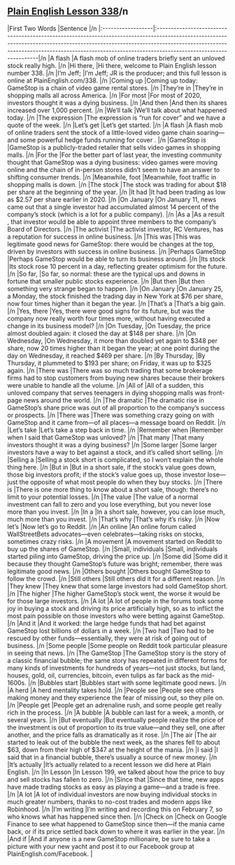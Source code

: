 ## [Plain English Lesson 338](https://PlainEnglish.com/338/)/n
|First Two Words    |Sentence                                                                                                                                                                                                                                                                       |/n
|:------------------|:------------------------------------------------------------------------------------------------------------------------------------------------------------------------------------------------------------------------------------------------------------------------------|/n
|A flash            |A flash mob of online traders briefly sent an unloved stock really high.                                                                                                                                                                                                       |/n
|Hi there,          |Hi there, welcome to Plain English lesson number 338.                                                                                                                                                                                                                          |/n
|I’m Jeff;          |I’m Jeff; JR is the producer; and this full lesson is online at PlainEnglish.com/338.                                                                                                                                                                                          |/n
|Coming up          |Coming up today: GameStop is a chain of video game rental stores.                                                                                                                                                                                                              |/n
|They’re in         |They’re in shopping malls all across America.                                                                                                                                                                                                                                  |/n
|For most           |For most of 2020, investors thought it was a dying business.                                                                                                                                                                                                                   |/n
|And then           |And then its shares increased over 1,000 percent.                                                                                                                                                                                                                              |/n
|We’ll talk         |We’ll talk about what happened today.                                                                                                                                                                                                                                          |/n
|The expression     |The expression is “run for cover” and we have a quote of the week.                                                                                                                                                                                                             |/n
|Let’s get          |Let’s get started.                                                                                                                                                                                                                                                             |/n
|A flash            |A flash mob of online traders sent the stock of a little-loved video game chain soaring—and some powerful hedge funds running for cover .                                                                                                                                      |/n
|GameStop is        |GameStop is a publicly-traded retailer that sells video games in shopping malls.                                                                                                                                                                                               |/n
|For the            |For the better part of last year, the investing community thought that GameStop was a dying business: video games were moving online and the chain of in-person stores didn’t seem to have an answer to shifting consumer trends.                                              |/n
|Meanwhile, foot    |Meanwhile, foot traffic in shopping malls is down.                                                                                                                                                                                                                             |/n
|The stock          |The stock was trading for about $18 per share at the beginning of the year.                                                                                                                                                                                                    |/n
|It had             |It had been trading as low as $2.57 per share earlier in 2020.                                                                                                                                                                                                                 |/n
|On January         |On January 11, news came out that a single investor had accumulated almost 14 percent of the company’s stock (which is a lot for a public company).                                                                                                                            |/n
|As a               |As a result , that investor would be able to appoint three members to the company’s Board of Directors.                                                                                                                                                                        |/n
|The activist       |The activist investor, RC Ventures, has a reputation for success in online business.                                                                                                                                                                                           |/n
|This was           |This was legitimate good news for GameStop: there would be changes at the top, driven by investors with success in online business.                                                                                                                                            |/n
|Perhaps GameStop   |Perhaps GameStop would be able to turn its business around.                                                                                                                                                                                                                    |/n
|Its stock          |Its stock rose 10 percent in a day, reflecting greater optimism for the future.                                                                                                                                                                                                |/n
|So far,            |So far, so normal: these are the typical ups and downs in fortune that smaller public stocks experience.                                                                                                                                                                       |/n
|But then           |But then something very strange began to happen.                                                                                                                                                                                                                               |/n
|On January         |On January 25, a Monday, the stock finished the trading day in New York at $76 per share, now four times higher than it began the year.                                                                                                                                        |/n
|That’s a           |That’s a big gain.                                                                                                                                                                                                                                                             |/n
|Yes, there         |Yes, there were good signs for its future, but was the company now really worth four times more, without having executed a change in its business model?                                                                                                                       |/n
|On Tuesday,        |On Tuesday, the price almost doubled again: it closed the day at $148 per share.                                                                                                                                                                                               |/n
|On Wednesday,      |On Wednesday, it more than doubled yet again to $348 per share, now 20 times higher than it began the year; at one point during the day on Wednesday, it reached $469 per share.                                                                                               |/n
|By Thursday,       |By Thursday, it plummeted to $193 per share; on Friday, it was up to $325 again.                                                                                                                                                                                               |/n
|There was          |There was so much trading that some brokerage firms had to stop customers from buying new shares because their brokers were unable to handle all the volume.                                                                                                                   |/n
|All of             |All of a sudden, this unloved company that serves teenagers in dying shopping malls was front-page news around the world.                                                                                                                                                      |/n
|The dramatic       |The dramatic rise in GameStop’s share price was out of all proportion to the company’s success or prospects.                                                                                                                                                                   |/n
|There was          |There was something crazy going on with GameStop and it came from—of all places—a message board on Reddit.                                                                                                                                                                     |/n
|Let’s take         |Let’s take a step back in time.                                                                                                                                                                                                                                                |/n
|Remember when      |Remember when I said that GameStop was unloved?                                                                                                                                                                                                                                |/n
|That many          |That many investors thought it was a dying business?                                                                                                                                                                                                                           |/n
|Some larger        |Some larger investors have a way to bet against a stock, and it’s called short selling.                                                                                                                                                                                        |/n
|Selling a          |Selling a stock short is complicated, so I won’t explain the whole thing here.                                                                                                                                                                                                 |/n
|But in             |But in a short sale, if the stock’s value goes down, those big investors profit; if the stock’s value goes up, those investor lose—just the opposite of what most people do when they buy stocks.                                                                              |/n
|There is           |There is one more thing to know about a short sale, though: there’s no limit to your potential losses.                                                                                                                                                                         |/n
|The value          |The value of a normal investment can fall to zero and you lose everything, but you never lose more than you invest.                                                                                                                                                            |/n
|In a               |In a short sale, however, you can lose much, much more than you invest.                                                                                                                                                                                                        |/n
|That’s why         |That’s why it’s risky.                                                                                                                                                                                                                                                         |/n
|Now let’s          |Now let’s go to Reddit.                                                                                                                                                                                                                                                        |/n
|An online          |An online forum called WallStreetBets advocates—even celebrates—taking risks on stocks, sometimes crazy risks.                                                                                                                                                                 |/n
|A movement         |A movement started on Reddit to buy up the shares of GameStop.                                                                                                                                                                                                                 |/n
|Small, individuals |Small, individuals started piling into GameStop, driving the price up.                                                                                                                                                                                                         |/n
|Some did           |Some did it because they thought GameStop’s future was bright; remember, there was legitimate good news.                                                                                                                                                                       |/n
|Others bought      |Others bought GameStop to follow the crowd.                                                                                                                                                                                                                                    |/n
|Still others       |Still others did it for a different reason.                                                                                                                                                                                                                                    |/n
|They knew          |They knew that some large investors had sold GameStop short.                                                                                                                                                                                                                   |/n
|The higher         |The higher GameStop’s stock went, the worse it would be for those large investors.                                                                                                                                                                                             |/n
|A lot              |A lot of people in the forums took some joy in buying a stock and driving its price artificially high, so as to inflict the most pain possible on those investors who were betting against GameStop.                                                                           |/n
|And it             |And it worked: the large hedge funds that had bet against GameStop lost billions of dollars in a week.                                                                                                                                                                         |/n
|Two had            |Two had to be rescued by other funds—essentially, they were at risk of going out of business.                                                                                                                                                                                  |/n
|Some people        |Some people on Reddit took particular pleasure in seeing that news.                                                                                                                                                                                                            |/n
|The GameStop       |The GameStop story is the story of a classic financial bubble; the same story has repeated in different forms for many kinds of investments for hundreds of years—not just stocks, but land, houses, gold, oil, currencies, bitcoin, even tulips as far back as the mid-1600s. |/n
|Bubbles start      |Bubbles start with some legitimate good news.                                                                                                                                                                                                                                  |/n
|A herd             |A herd mentality takes hold.                                                                                                                                                                                                                                                   |/n
|People see         |People see others making money and they experience the fear of missing out, so they pile on.                                                                                                                                                                                   |/n
|People get         |People get an adrenaline rush, and some people get really rich in the process.                                                                                                                                                                                                 |/n
|A bubble           |A bubble can last for a week, a month, or several years.                                                                                                                                                                                                                       |/n
|But eventually     |But eventually people realize the price of the investment is out of proportion to its true value—and they sell, one after another, and the price falls as dramatically as it rose.                                                                                             |/n
|The air            |The air started to leak out of the bubble the next week, as the shares fell to about $63, down from their high of $347 at the height of the mania.                                                                                                                             |/n
|I said             |I said that in a financial bubble, there’s usually a source of new money.                                                                                                                                                                                                      |/n
|It’s actually      |It’s actually related to a recent lesson we did here at Plain English.                                                                                                                                                                                                         |/n
|In Lesson          |In Lesson 199, we talked about how the price to buy and sell stocks has fallen to zero.                                                                                                                                                                                        |/n
|Since that         |Since that time, new apps have made trading stocks as easy as playing a game—and a trade is free.                                                                                                                                                                              |/n
|A lot              |A lot of individual investors are now buying individual stocks in much greater numbers, thanks to no-cost trades and modern apps like Robinhood.                                                                                                                               |/n
|I’m writing        |I’m writing and recording this on February 7, so who knows what has happened since then.                                                                                                                                                                                       |/n
|Check on           |Check on Google Finance to see what happened to GameStop since then—if the mania came back, or if its price settled back down to where it was earlier in the year.                                                                                                             |/n
|And if             |And if anyone is a new GameStop millionaire, be sure to take a picture with your new yacht and post it to our Facebook group at PlainEnglish.com/Facebook.                                                                                                                     |
